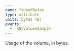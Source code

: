 ```yaml
---
name: fsUsedBytes
type: attribute
units: bytes (B)
events:
  -  K8sVolumeSample
---
```


Usage of the volume, in bytes.